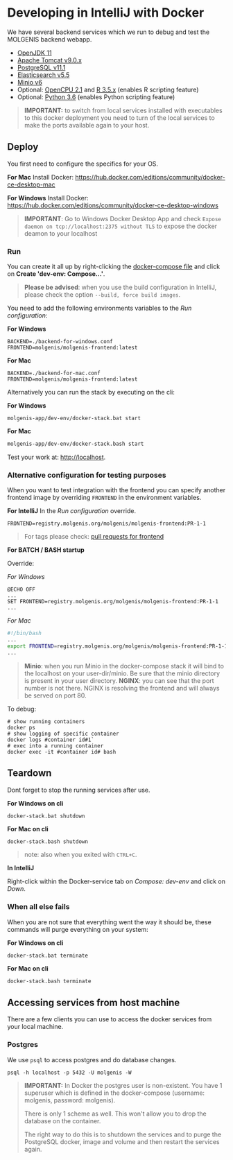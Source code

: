 # Developing in IntelliJ with Docker
We have several backend services which we run to debug and test the MOLGENIS backend webapp.
* [OpenJDK 11](https://adoptopenjdk.net/)
* [Apache Tomcat v9.0.x](http://tomcat.apache.org/) 
* [PostgreSQL v11.1](https://www.postgresql.org/)
* [Elasticsearch v5.5](https://www.elastic.co/)	
* [Minio v6](https://minio.io/)	
* Optional: [OpenCPU 2.1](https://www.opencpu.org) and [R 3.5.x](https://www.r-project.org/) (enables R scripting feature)	
* Optional: [Python 3.6](https://www.python.org) (enables Python scripting feature)

> **IMPORTANT:** to switch from local services installed with executables to this docker deployment you need to turn of the local services to make the ports available again to your host.

## Deploy
You first need to configure the specifics for your OS.

**For Mac**
Install Docker: https://hub.docker.com/editions/community/docker-ce-desktop-mac

**For Windows**
Install Docker: https://hub.docker.com/editions/community/docker-ce-desktop-windows

> **IMPORTANT**: Go to Windows Docker Desktop App and check ```Expose daemon on tcp://localhost:2375 without TLS``` to expose the docker deamon to your localhost 

### Run
You can create it all up by right-clicking the [docker-compose file](https://github.com/molgenis/molgenis/blob/master/molgenis-app/development/docker-compose.yml) and click on **Create 'dev-env: Compose...'**.

> **Please be advised**: when you use the build configuration in IntelliJ, please check the option ```--build, force build images```.

You need to add the following environments variables to the *Run configuration*:

**For Windows**
```env
BACKEND=./backend-for-windows.conf
FRONTEND=molgenis/molgenis-frontend:latest
```

**For Mac**
```env
BACKEND=./backend-for-mac.conf
FRONTEND=molgenis/molgenis-frontend:latest
```

Alternatively you can run the stack by executing on the cli:

**For Windows**

```batch
molgenis-app/dev-env/docker-stack.bat start
``` 

**For Mac**

```bash
molgenis-app/dev-env/docker-stack.bash start
``` 

Test your work at: <http://localhost>.

### Alternative configuration for testing purposes
When you want to test integration with the frontend you can specify another frontend image by overriding ```FRONTEND``` in the environment variables.
 
**For IntelliJ** 
In the *Run configuration* override.

```env
FRONTEND=registry.molgenis.org/molgenis/molgenis-frontend:PR-1-1
```

> For tags please check: [pull requests for frontend](https://registry.molgenis.org/#browse/browse:docker:v2/molgenis/molgenis-frontend/tags)

**For BATCH / BASH startup**

Override:

*For Windows*
```batch
@ECHO OFF
...
SET FRONTEND=registry.molgenis.org/molgenis/molgenis-frontend:PR-1-1
...
```

*For Mac*
```bash
#!/bin/bash
...
export FRONTEND=registry.molgenis.org/molgenis/molgenis-frontend:PR-1-1
...
```
> **Minio**: when you run Minio in the docker-compose stack it will bind to the localhost on your user-dir/minio. Be sure that the minio directory is present in your user directory.
> **NGINX**: you can see that the port number is not there. NGINX is resolving the frontend and will always be served on port 80. 

To debug:

```bash/powershell
# show running containers
docker ps
# show logging of specific container
docker logs #container id#1`
# exec into a running container
docker exec -it #container id# bash
```

## Teardown
Dont forget to stop the running services after use.

**For Windows on cli**
```batch
docker-stack.bat shutdown
```

**For Mac on cli**
```bash
docker-stack.bash shutdown
```

>note: also when you exited with ```CTRL+C```.

**In IntelliJ**

Right-click within the Docker-service tab on *Compose: dev-env* and click on *Down*.

### When all else fails
When you are not sure that everything went the way it should be, these commands will purge everything on your system:

**For Windows on cli**
```batch
docker-stack.bat terminate
```

**For Mac on cli**
```bash
docker-stack.bash terminate
```

## Accessing services from host machine
There are a few clients you can use to access the docker services from your local machine.

### Postgres
We use ```psql``` to access postgres and do database changes.

```bash/powershell
psql -h localhost -p 5432 -U molgenis -W
``` 

> **IMPORTANT:** In Docker the postgres user is non-existent. You have 1 superuser which is defined in the docker-compose (username: molgenis, password: molgenis).
>  
> There is only 1 scheme as well. This won't allow you to drop the database on the container. 
>
> The right way to do this is to shutdown the services and to purge the PostgreSQL docker, image and volume and then restart the services again. 
